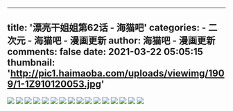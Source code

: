 
---
title: '漂亮干姐姐第62话  - 海猫吧'
categories: 
    - 二次元
    - 海猫吧 - 漫画更新
author: 海猫吧 - 漫画更新
comments: false
date: 2021-03-22 05:05:15
thumbnail: 'http://pic1.haimaoba.com/uploads/viewimg/1909/1-1Z910120053.jpg'
---

<div>   
<img src="http://pic1.haimaoba.com/uploads/viewimg/1909/1-1Z910120053.jpg" referrerpolicy="no-referrer">
<img src="http://pic1.haimaoba.com/uploads/viewimg/1909/1-1Z910120054.jpg" referrerpolicy="no-referrer">
<img src="http://pic1.haimaoba.com/uploads/viewimg/1909/1-1Z910120055.jpg" referrerpolicy="no-referrer">
<img src="http://pic1.haimaoba.com/uploads/viewimg/1909/1-1Z910120056.jpg" referrerpolicy="no-referrer">
<img src="http://pic1.haimaoba.com/uploads/viewimg/1909/1-1Z910120057.jpg" referrerpolicy="no-referrer">
<img src="http://pic1.haimaoba.com/uploads/viewimg/1909/1-1Z910120058.jpg" referrerpolicy="no-referrer">
<img src="http://pic1.haimaoba.com/uploads/viewimg/1909/1-1Z910120059.jpg" referrerpolicy="no-referrer">
<img src="http://pic1.haimaoba.com/uploads/viewimg/1909/1-1Z910120100.jpg" referrerpolicy="no-referrer">
<img src="http://pic1.haimaoba.com/uploads/viewimg/1909/1-1Z910120102.jpg" referrerpolicy="no-referrer">
<img src="http://pic1.haimaoba.com/uploads/viewimg/1909/1-1Z910120102-50.jpg" referrerpolicy="no-referrer">
<img src="http://pic1.haimaoba.com/uploads/viewimg/1909/1-1Z910120104.jpg" referrerpolicy="no-referrer">
<img src="http://pic1.haimaoba.com/uploads/viewimg/1909/1-1Z910120106.jpg" referrerpolicy="no-referrer">
<img src="http://pic1.haimaoba.com/uploads/viewimg/1909/1-1Z910120106-50.jpg" referrerpolicy="no-referrer">
<img src="http://pic1.haimaoba.com/uploads/viewimg/1909/1-1Z910120108.jpg" referrerpolicy="no-referrer">
<img src="http://pic1.haimaoba.com/uploads/viewimg/1909/1-1Z910120109.jpg" referrerpolicy="no-referrer">
<img src="http://pic1.haimaoba.com/uploads/viewimg/1909/1-1Z910120110.jpg" referrerpolicy="no-referrer">
  
</div>
            